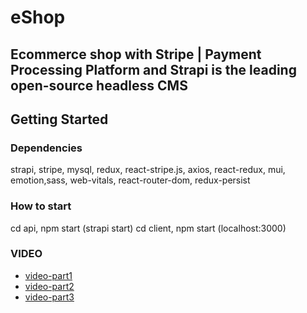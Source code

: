 # eShop
## Ecommerce shop with Stripe | Payment Processing Platform and Strapi is the leading open-source headless CMS

## Getting Started

### Dependencies

strapi, stripe, mysql, redux, react-stripe.js, axios, react-redux, mui, emotion,sass, web-vitals, react-router-dom, redux-persist

### How to start
cd api, npm start (strapi start)
cd client, npm start (localhost:3000)

### VIDEO
* [video-part1](https://user-images.githubusercontent.com/77488950/209949258-92705224-e9da-44ac-96bd-3e694de06ffa.mp4)
* [video-part2](https://user-images.githubusercontent.com/77488950/209949296-a1248465-41cd-4ac1-b6e5-c9348ec76e65.mp4)
* [video-part3](https://user-images.githubusercontent.com/77488950/209949327-5727dc3c-68fd-4640-aae2-b5ed37dce935.mp4)

